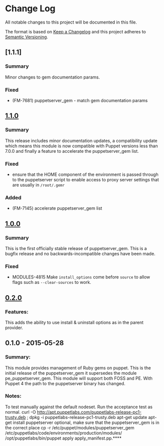 # Change Log
All notable changes to this project will be documented in this file.

The format is based on [Keep a Changelog](http://keepachangelog.com/)
and this project adheres to [Semantic Versioning](http://semver.org/).

## [1.1.1]
### Summary
Minor changes to gem documentation params.

### Fixed
- (FM-7681) puppetserver_gem - match gem documentation params


## [1.1.0]
### Summary
This release includes minor documentation updates, a compatibility update which means this module is now compatible with Puppet versions less than 7.0.0 and finally a feature to accelerate the puppetserver_gem list.

### Fixed
- ensure that the HOME component of the environment is passed through to the puppetserver script to enable access to proxy server settings that are usually in `/root/.gemr`

### Added
- (FM-7145) accelerate puppetserver_gem list

## [1.0.0]
### Summary
This is the first officially stable release of puppetserver\_gem. This is a
bugfix release and no backwards-incompatible changes have been made.

### Fixed
- MODULES-4815 Make `install_options` come before `source` to allow flags such
  as `--clear-sources` to work.

## [0.2.0]
### Features:
This adds the ability to use install & uninstall options as in the parent provider.

## 0.1.0 - 2015-05-28
### Summary:
This module provides management of Ruby gems on puppet. This is the initial release
of the puppetserver_gem it supersedes the module pe_puppetserver_gem. This module
will support both FOSS and PE. With Puppet 4 the path to the puppetserver binary has
changed.

### Notes:
To test manually against the default nodeset. Run the acceptance test as normal.
curl -O http://apt.puppetlabs.com/puppetlabs-release-pc1-trusty.deb ; dpkg -i puppetlabs-release-pc1-trusty.deb
apt-get update
apt-get install puppetserver
optional, make sure that the puppetserver_gem is in the correct place
  cp -r /etc/puppet/modules/puppetserver_gem /etc/puppetlabs/code/environments/production/modules/
/opt/puppetlabs/bin/puppet apply apply_manifest.pp.****  

[1.1.0]: https://github.com/puppetlabs/puppetlabs-puppetserver_gem/compare/1.1.0...1.1.1
[1.1.0]: https://github.com/puppetlabs/puppetlabs-puppetserver_gem/compare/1.0.0...1.1.0
[1.0.0]: https://github.com/puppetlabs/puppetlabs-puppetserver_gem/compare/0.2.0...1.0.0
[0.2.0]: https://github.com/puppetlabs/puppetlabs-puppetserver_gem/compare/0.1.0...0.2.0
